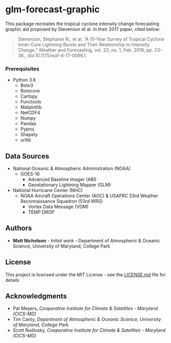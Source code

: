 # glm-forecast-graphic

This package recreates the tropical cyclone intensity change forecasting graphic aid proposed by Stevenson et al. in their 2017 paper, cited below:

> Stevenson, Stephanie N., et al. “A 10-Year Survey of Tropical Cyclone Inner-Core Lightning Bursts and Their Relationship to Intensity      Change.” Weather and Forecasting, vol. 33, no. 1, Feb. 2018, pp. 23–36., doi:10.1175/waf-d-17-0096.1.


### Prerequisites
* Python 3.6
  * Boto3
  * Botocore
  * Cartopy
  * Functools
  * Matplotlib
  * NetCDF4
  * Numpy
  * Pandas
  * Pyproj
  * Shapely
  * urllib



## Data Sources
- National Oceanic & Atmospheric Administration (NOAA)
  - GOES-16
    - Advanced Baseline Imager (ABI)
    - Geostationary Lightning Mapper (GLM)
- National Hurricane Center (NHC)
  - NOAA Aircraft Operations Center (AOC) & USAFRC 53rd Weather Reconnaissance Squadron (53rd WRS)
    - Vortex Data Message (VDM)
    - TEMP DROP


## Authors

* **Matt Nicholson** - *Initial work* - Department of Atmospheric & Oceanic Science, University of Maryland, College Park


## License

This project is licensed under the MIT License - see the [LICENSE.md](LICENSE.md) file for details


## Acknowledgments

* Pat Meyers, *Cooperative Institute for Climate & Satellites - Maryland (CICS-MD)*
* Tim Canty, *Department of Atmospheric & Oceanic Science, University of Maryland, College Park*
* Scott Rudlosky, *Cooperative Institute for Climate & Satellites - Maryland (CICS-MD)*
